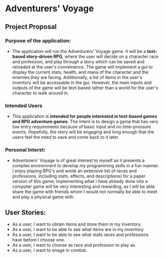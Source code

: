 # Adventurers' Voyage

## Project Proposal
### Purpose of the application:
- The application will run the Adventurers' Voyage game. It will be a **text-based story-driven RPG**, where the user will decide on a character race and profession, and play through a story which can be saved and reloaded at the user's conveinence. The game will implement a gui to display the current stats, health, and mana of the character and the enemies they are facing. Additionally, a list of items in the user's inventory will be accessable in the gui. However, the main inputs and outputs of the game will be text-based rather than a world for the user's character to walk around in.
### Intended Users
- This application is **intended for people interested in text-based games and RPG adventure games**. The intent is to design a game that has very low entry requirements because of basic input and no time-pressure events. Hopefully, the story will be engaging and long enough that the users feel the need to save and come back to it later.
### Personal Interst:
- Adventurers' Voyage is of great interest to myself as it presents a complex environment to develop my programming skills in a fun manner. I enjoy playing RPG's and wrote an extensive list of races and professions, including stats, effects, and descriptions) for a paper version of this game; implementing what I have already done into a computer game will be very interesting and rewarding, as I will be able share the game with friends whom I would not normally be able to meet and play a physical game with.

## User Stories:
- As a user, I want to obtain items and store them in my inventory.
- As a user, I want to be able to see what items are in my inventory.
- As a user, I want to be able to see what stats races and professions have before I choose one.
- As a user, I want to choose as race and profession to play as.
- As a user, I want to enage in combat.
